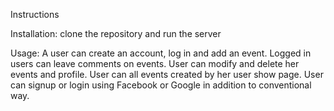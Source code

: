 
Instructions

Installation: clone the repository and run the server

Usage: A user can create an account, log in and add an event. Logged in users can leave comments on events. User can modify and delete her events and profile. User can all events created by her user show page. User can signup or login using Facebook or Google in addition to conventional way.
